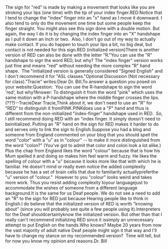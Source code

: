 The sign for "red" is made by making a 
	movement that looks like you are stroking 
your lips (one time) with the tip of your index finger.RED:Notice that I tend to change the "index" finger into an
"x" hand as I move it downward. I also tend to only do the movement 
	one time but some people keep the finger straight.
You might also see this sign done with a double motion. But again, the way I do 
	it is by changing the index finger into an "X" handshape as I pull it down 
	an inch or two.  Also, I don't go out of my way to actually make 
	contact. If you do happen to touch your lips a bit, no big deal, but contact 
	is not needed for this sign.RED (initialized version)There is another version of RED can also be done with the letter "R."You can use the "R" handshape to sign the word RED, but why? The "index finger" version works just fine and means "red" without 
needing the more complex "R" hand shape.  The "initialized 
	version is generally considered "Signed English" and I don't recommend it 
	for "ASL classes."Optional Discussion (Not necessary for class)."Tracie" writes:Dear Dr. Bill,To answer a question you posed on your website:Question:  You can use the R-handshape to sign the word 'red', but 
		why?Answer: To distinguish it from the word "pink" which uses the same 
		motion with a P-handshape where the middle finger crosses the lips. 
		(???)--TracieDear Tracie,Think about it, we don't need to use an "R" for "RED" to 
		distinguish it fromPINK.PINKdoes use a "P" hand and thus is different 
		from the non-initialized "index-finger" handshape used in RED.  
	So, I still recommend doing RED with an "index finger. It simply doesn't 
	need to beinitialized. Putting an "R" hand on the sign for RED makes 
	it harder to do and serves only to link the sign to English.Suppose you had a blog and someone from England commented on your blog that 
	you should spell the word "color" with a "u" as in "colour" -- to make it 
	more distinguished from the word "colon?" (You've got to admit that color 
	and colon look a lot alike.)  Plus the chap from England likes the word 
	"colour" because that is how his Mum spelled it and doing so makes him feel 
	warm and fuzzy. He likes the spelling of colour with a "u" because it looks 
	more like that with which he is familiar. He doesn't mind or really even 
	notice the added complexity because he has a set of brain cells that due to 
	familiarity actuallypreferthe "u" version of "colour."  
	However to you "colour" looks weird and takes more work. Thus you resist 
	adding complexity toyour languagejust to accommodate the wishes of 
	someone from a different language background.It is the same for us Deaf 
	people. We do not see a need to add an "R" to the sign for RED just because 
	Hearing people like to think in English.I do believe that the initialized version of RED is worth "knowing about" 
	(since you will probably see quite a few people using it).Interpreters for the Deaf shouldcertainlyknow the initialized 
	version. But other than that I really can't recommend initializing RED since 
	it issimply an unnecessary attempt to put English on the hands.Who knows? Maybe 20 years from now the vast majority of adult native Deaf 
	people might sign it that way and I'll have to change my stance on my 
	recommended version?  Time will tell, but for now you know my opinion 
	and reasons.Dr. Bill